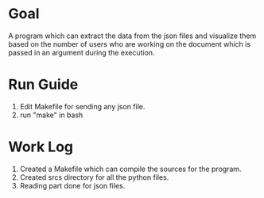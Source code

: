# Goal

A program which can extract the data from the json files and visualize them based on the number of users who are working on the document which is passed in an argument during the execution.

# Run Guide

1. Edit Makefile for sending any json file.
2. run "make" in bash

# Work Log

1. Created a Makefile which can compile the sources for the program.
2. Created srcs directory for all the python files.
3. Reading part done for json files.
